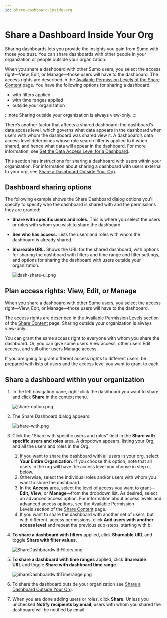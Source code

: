 ```yaml
---
id: share-dashboard-inside-org
---
```


# Share a Dashboard Inside Your Org

Sharing dashboards lets you provide the insights you gain from Sumo with those you trust. You can share dashboards with other people in your organization or people outside your organization. 

When you share a dashboard with other Sumo users, you select the access right—View, Edit, or Manage—those users will have to the dashboard. The access rights are described in the [Available Permission Levels of the Share Content](/docs/manage/content-sharing) page. You have the following options for sharing a dashboard:

* with filters applied
* with time ranges applied
* outside your organization

:::note
Sharing outside your organization is always view-only.
:::

There’s another factor that affects a shared dashboard: the dashboard’s data access level, which governs what data appears in the dashboard when users with whom the dashboard was shared view it. A dashboard’s data access level determines whose role search filter is applied to it when shared, and hence what data will appear in the dashboard. For more information, see [Set the Data Access Level for a Dashboard](get-started/set-data-access-level-dashboard.md).

This section has instructions for sharing a dashboard with users within your organization. For information about sharing a dashboard with users external to your org, see [Share a Dashboard Outside Your Org](share-dashboard-outside-org.md).

## Dashboard sharing options

The following example shows the Share Dashboard dialog options you'll specify to specify who the dashboard is shared with and the permissions they are granted:

* **Share with specific users and roles.** This is where you select the users or roles with whom you wish to share the dashboard.
* **See who has access.** Lists the users and roles with whom the dashboard is already shared.  
* **Shareable URL.** Shows the URL for the shared dashboard, with options for sharing the dashboard with filters and time range and filter settings, and options for sharing the dashboard with users outside your organization.  

    ![dash-share-ui.png](/img/dashboards/dash-share-ui.png)

## Plan access rights: View, Edit, or Manage

When you share a dashboard with other Sumo users, you select the access right—View, Edit, or Manage—those users will have to the dashboard.

The access rights are described in the Available Permission Levels section of the [Share Content](/docs/manage/content-sharing) page. Sharing outside your organization is always view-only.

You can grant the same access right to everyone with whom you share the dashboard. Or, you can give some users View access, other users Edit access, and still other users Manage access.  

If you are going to grant different access rights to different users, be prepared with lists of users and the access level you want to grant to each.

## Share a dashboard within your organization

1. In the left navigation pane, right-click the dashboard you want to share, and click **Share** in the context menu. 

    ![share-option.png](/img/dashboards/share-option.png)

1. The Share Dashboard dialog appears.  

    ![share-with.png](/img/dashboards/share-with.png)

1. Click the "Share with specific users and roles" field in the **Share with specific users and roles** area. A dropdown appears, listing your Org, and all the users and roles in the Org. 

    1. If you want to share the dashboard with all users in your org, select **Your Entire Organization**. If you choose this option, note that all users in the org will have the access level you choose in step c, below. 
    1. Otherwise, select the individual roles and/or users with whom you want to share the dashboard.
    1. In the **Access** area, select the level of access you want to grant—**Edit**, **View**, or **Manage**—from the dropdown list. As desired, select an advanced access option. For information about access levels and advanced access options, see the Available Permission Levels section of the [Share Content](/docs/manage/content-sharing) page.
    1. If you want to share the dashboard with another set of users, but with different  access permissions, click **Add users with another access level** and repeat the previous sub-steps, starting with b. 

1. **To** **share a dashboard with filters** applied, click **Shareable URL** and toggle **Share with filter values**.   

    ![ShareDashboardwithFilters.png](/img/dashboards/share-dashboard-filters.png)

1. **To share a dashboard with time ranges** applied, click **Shareable URL** and toggle **Share with dashboard time range**.  

    ![ShareDashboardwithTimerange.png](/img/dashboards/share-dashboard-timerange.png)

1. To share the dashboard outside your organization see [Share a Dashboard Outside Your Org](share-dashboard-outside-org.md).

1. When you are done adding users or roles, click **Share**. Unless you unchecked **Notify** **recipients by email**, users with whom you shared the dashboard will be notified by email.   
     

